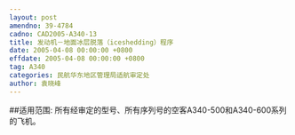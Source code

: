 ```yaml
---
layout: post
amendno: 39-4784
cadno: CAD2005-A340-13
title: 发动机－地面冰层脱落（iceshedding）程序
date: 2005-04-08 00:00:00 +0800
effdate: 2005-04-08 00:00:00 +0800
tag: A340
categories: 民航华东地区管理局适航审定处
author: 袁晓峰
---
```


##适用范围:
所有经审定的型号、所有序列号的空客A340-500和A340-600系列的飞机。

